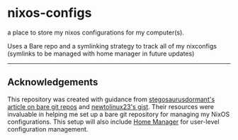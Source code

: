 # nixos-configs
a place to store my nixos configurations for my computer(s).

Uses a Bare repo and a symlinking strategy to track all of my nixconfigs (symlinks to be managed with home manager in future updates)

---

## Acknowledgements

This repository was created with guidance from [stegosaurusdormant's article on bare git repos](https://stegosaurusdormant.com/bare-git-repo/) and [newtolinux23's gist](https://gist.github.com/newtolinux23/234e4d0ee48274b836559e2afba41ac2). Their resources were invaluable in helping me set up a bare git repository for managing my NixOS configurations. This setup will also include [Home Manager](https://nix-community.github.io/home-manager/) for user-level configuration management. 